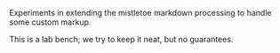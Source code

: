Experiments in extending the mistletoe markdown processing to handle some custom markup.

This is a lab bench; we try to keep it neat, but no guarantees.
